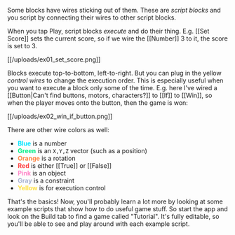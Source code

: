 Some blocks have wires sticking out of them. These are *script blocks* and you script by connecting their wires to other script blocks.

When you tap Play, script blocks *execute* and do their thing. E.g. [[Set Score]] sets the current score, so if we wire the [[Number]] 3 to it, the score is set to 3.

[[/uploads/ex01_set_score.png]]

Blocks execute top-to-bottom, left-to-right. But you can plug in the yellow *control wires* to change the execution order. This is especially useful when you want to execute a block only some of the time. E.g. here I've wired a [[Button|Can't find buttons, motors, characters?]] to [[If]] to [[Win]], so when the player moves onto the button, then the game is won:

[[/uploads/ex02_win_if_button.png]]

There are other wire colors as well:

* **<font color="00e5ff">Blue</font>** is a number
* **<font color="00ee85">Green</font>** is an `X,Y,Z` vector (such as a position)
* **<font color="ff8543">Orange</font>** is a rotation
* **<font color="ff4343">Red</font>** is either [[True]] or [[False]]
* **<font color="ff85c8">Pink</font>** is an object
* **<font color="a7b1d0">Gray</font>** is a constraint
* **<font color="ffe043">Yellow</font>** is for execution control

That's the basics! Now, you'll probably learn a lot more by looking at some example scripts that show how to do useful game stuff. So start the app and look on the Build tab to find a game called "Tutorial". It's fully editable, so you'll be able to see and play around with each example script.
